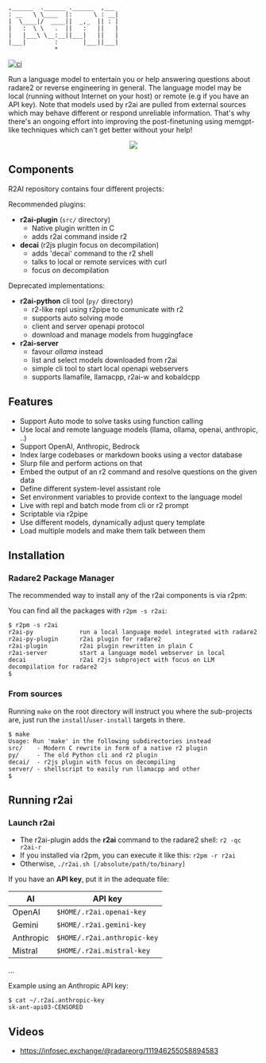 ```
,______  .______ .______  ,___
: __   \ \____  |:      \ : __|
|  \____|/  ____||  _,_  || : |
|   :  \ \   .  ||   :   ||   |
|   |___\ \__:__||___|   ||   |
|___|        :       |___||___|
             *
```

[![ci](https://github.com/radareorg/r2ai/actions/workflows/ci.yml/badge.svg)](https://github.com/radareorg/r2ai/actions/workflows/ci.yml)

Run a language model to entertain you or help answering questions about radare2 or reverse engineering in general. The language model may be local (running without Internet on your host) or remote (e.g if you have an API key). Note that models used by r2ai are pulled from external sources which may behave different or respond unreliable information. That's why there's an ongoing effort into improving the post-finetuning using memgpt-like techniques which can't get better without your help!

<p align="center">
  <img src="doc/r2clippy.jpg">
</p>

## Components

R2AI repository contains four different projects:

Recommended plugins:

* **r2ai-plugin** (`src/` directory)
  * Native plugin written in C
  * adds r2ai command inside r2
* **decai** (r2js plugin focus on decompilation)
  * adds 'decai' command to the r2 shell
  * talks to local or remote services with curl
  * focus on decompilation

Deprecated implementations:

* **r2ai-python** cli tool (`py/` directory)
  * r2-like repl using r2pipe to comunicate with r2
  * supports auto solving mode
  * client and server openapi protocol
  * download and manage models from huggingface
* **r2ai-server**
  * favour *ollama* instead
  * list and select models downloaded from r2ai
  * simple cli tool to start local openapi webservers
  * supports llamafile, llamacpp, r2ai-w and kobaldcpp

## Features

* Support Auto mode to solve tasks using function calling
* Use local and remote language models (llama, ollama, openai, anthropic, ..)
* Support OpenAI, Anthropic, Bedrock
* Index large codebases or markdown books using a vector database
* Slurp file and perform actions on that
* Embed the output of an r2 command and resolve questions on the given data
* Define different system-level assistant role
* Set environment variables to provide context to the language model
* Live with repl and batch mode from cli or r2 prompt
* Scriptable via r2pipe
* Use different models, dynamically adjust query template
* Load multiple models and make them talk between them

## Installation

### Radare2 Package Manager

The recommended way to install any of the r2ai components is via r2pm:

You can find all the packages with `r2pm -s r2ai`:

```console
$ r2pm -s r2ai
r2ai-py             run a local language model integrated with radare2
r2ai-py-plugin      r2ai plugin for radare2
r2ai-plugin         r2ai plugin rewritten in plain C
r2ai-server         start a language model webserver in local
decai               r2ai r2js subproject with focus on LLM decompilation for radare2
$
```

### From sources

Running `make` on the root directory will instruct you where the sub-projects are, just run the `install`/`user-install` targets in there.

```console
$ make
Usage: Run 'make' in the following subdirectories instead
src/    - Modern C rewrite in form of a native r2 plugin
py/     - The old Python cli and r2 plugin
decai/  - r2js plugin with focus on decompiling
server/ - shellscript to easily run llamacpp and other
$
```

## Running r2ai

### Launch r2ai

- The r2ai-plugin adds the **r2ai** command to the radare2 shell: `r2 -qc r2ai-r`
- If you installed via r2pm, you can execute it like this: `r2pm -r r2ai`
- Otherwise, `./r2ai.sh [/absolute/path/to/binary]`

If you have an **API key**, put it in the adequate file:

| AI        | API key                    |
| --------- | -------------------------- |
| OpenAI    | `$HOME/.r2ai.openai-key` |
| Gemini    | `$HOME/.r2ai.gemini-key` |
| Anthropic | `$HOME/.r2ai.anthropic-key` |
| Mistral   | `$HOME/.r2ai.mistral-key` |
...

Example using an Anthropic API key:

```
$ cat ~/.r2ai.anthropic-key 
sk-ant-api03-CENSORED
```

## Videos

- https://infosec.exchange/@radareorg/111946255058894583

